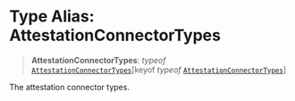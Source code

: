 # Type Alias: AttestationConnectorTypes

> **AttestationConnectorTypes**: *typeof* [`AttestationConnectorTypes`](../variables/AttestationConnectorTypes.md)\[keyof *typeof* [`AttestationConnectorTypes`](../variables/AttestationConnectorTypes.md)\]

The attestation connector types.
